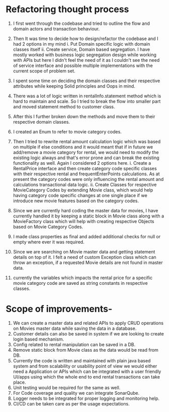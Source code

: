 # Refactoring thought process

1. I first went through the codebase and tried to outline the flow and domain actors and transaction behaviour.

2. Then It was time to decide how to design/refactor the codebase and I had 2 options in my mind
   i. Put Domain specific logic with domain classes itself
   ii. Create service, Domain based segregation.
   I have mostly worked with business logic segregation design while working with APIs but here I didn't feel the need of it as I couldn't see the need of service interface and possible multiple implementations with the current scope of problem set.

3. I spent some time on deciding the domain classes and their respective attributes while keeping Solid principles and Oops in mind.

4. There was a lot of logic written in rentalInfo.statement method which is hard to maintain and scale. So I tried to break the flow into smaller part and moved statement method to customer class.

5. After this I further broken down the methods and move them to their respective domain classes.

6. I created an Enum to refer to movie category codes.

7. Then I tried to rewrite rental amount calculation logic which was based on multiple if else conditions and it would meant that if in future we add/remove a movie category for rental, we would need to modify the existing logic always and that's error prone and can break the existing functionality as well. Again I considered 2 options here.
   i. Create a RentalPrice interface and then create category code specific classes with their respective rental and frequentEnterPoints calculations. As at present the category codes were only influencing the rental amount and calculations transactional data logic.
   ii. Create Classes for respective MovieCategory Codes by extending Movie class, which would help having category code specific changes at one single place if we introduce new movie features based on the category codes.

8. Since we are currently hard coding the master data for movies, I have currently handled it by keeping a static block in Movie class along with a MovieFactory class which will help with creating respective Objects based on Movie Category Codes.

9. I made class properties as final and added additional checks for null or empty where ever it was required.

10. Since we are searching on Movie master data and getting statement details on top of it. I felt a need of custom Exception class which can throw an exception, if a requested Movie details are not found in master data.

11. currently the variables which impacts the rental price for a specific movie category code are saved as string constants in respective classes.



# Scope of improvements-

1. We can create a master data and related APIs to apply CRUD operations on Movies master data while saving the data in a database.
2. Customer details can also be saved in system if we are looking to create login based mechanism.
3. Config related to rental manipulation can be saved in a DB.
4. Remove static block from Movie class as the data would be read from DB.
5. Currently the code is written and maintained with plain java based system and from scalability or usability point of view we would either need a Application or APIs which can be integrated with a user friendly UI/apps using which the whole end to end rental transactions can take place.
6. Unit testing would be required for the same as well.
7. For Code coverage and quality we can integrate SonarQube.
8. Logger needs to be integrated for proper logging and monitoring help.
9. CI/CD can be taken care as per the usage expectations.
